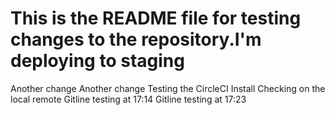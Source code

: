 
This is the README file for testing changes to the repository.I'm deploying to staging
=======
Another change
Another change
Testing the CircleCI Install
Checking on the local remote
Gitline testing at 17:14
Gitline testing at 17:23